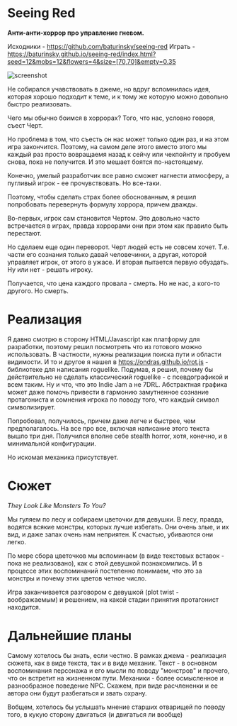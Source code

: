# Seeing Red

**Анти-анти-хоррор про управление гневом.**

Исходники - https://github.com/baturinsky/seeing-red
Играть - https://baturinsky.github.io/seeing-red/index.html?seed=12&mobs=12&flowers=4&size=[70,70]&empty=0.35

![screenshot](https://github.com/baturinsky/seeing-red/screenshot.png)

Не собирался учавствовать в джеме, но вдруг вспомнилась идея, которая хорошо подходит к теме, и к тому же которую можно довольно быстро реализовать.

Чего мы обычно боимся в хоррорах? Того, что нас, условно говоря, съест Черт.

Но проблема в том, что съесть он нас может только один раз, и на этом игра закончится. Поэтому, на самом деле этого вместо этого мы каждый раз просто вовращаемя назад к сейчу или чекпойнту и пробуем снова, пока не получится. И это мешает боятся по-настоящему.

Конечно, умелый разработчик все равно сможет нагнести атмосферу, а пугливый игрок - ее прочувствовать.
Но все-таки.

Поэтому, чтобы сделать страх более обоснованным, я решил попробовать перевернуть формулу хоррора, причем дважды.

Во-первых, игрок сам становится Чертом. Это довольно часто встречается в играх, правда хоррорами они при этом как правило быть перестают.

Но сделаем еще один переворот. Черт людей есть не совсем хочет. Т.е. части его сознания только давай человечинки, а другая, которой управляет игрок, от этого в ужасе. И вторая пытается первую обуздать. Ну или нет - решать игроку.

Получается, что цена каждого провала - смерть. Но не нас, а кого-то другого. Но смерть.

# Реализация

Я давно смотрю в сторону HTML/Javascript как платформу для разработки, поэтому решил посмотреть что из готового можно использовать.
В частности, нужны реализации поиска пути и области видимости. И то и другое я нашел в https://ondras.github.io/rot.js - библиотеке для написания roguelike. Подумав, я решил, почему бы действительно не сделать классический roguelike - с псевдографикой и всем таким. Ну и что, что это Indie Jam а не 7DRL. Абстрактная графика может даже помочь привести в гармонию замутненное сознание протагониста и сомнения игрока по поводу того, что каждый символ символизирует.

Попробовал, получилось, причем даже легче и быстрее, чем предполагалось. На все про все, включая написание этого текста вышло три дня.
Получился вполне себе stealth horror, хотя, конечно, и в минимальной конфигурации. 

Но искомая механика присутствует.

# Сюжет

*They Look Like Monsters To You?*

Мы гуляем по лесу и собираем цветочки для девушки. В лесу, правда, водятся всякие монстры, которых лучше избегать.
Они очень злые, и их вид, и даже запах очень нам неприятен. К счастью, убиваются они легко.

По мере сбора цветочков мы вспоминаем (в виде текстовых вставок - пока не реализовано), как с этой девушкой познакомились. И в процессе этих воспоминаний постепенно понимаем, что это за монстры и почему этих цветов четное число.

Игра заканчивается разговором с девушкой (plot twist - воображаемым) и решением, на какой стадии принятия протагонист находится.

# Дальнейшие планы

Самому хотелось бы знать, если честно. В рамках джема - реализация сюжета, как в виде текста, так и в виде механик. Текст - в основном воспоминания персонажа и его мысли по поводу "монстров" и прочего, что он встретит на жизненном пути. Механики - более осмысленное и разнообразное поведение NPC.
Скажем, при виде расчлененки и ее автора они будут разбегаться и звать охрану.

Вобщем, хотелось бы услышать мнение старших отварищей по поводу того, в кукую сторону двигаться (и двигаться ли вообще)
